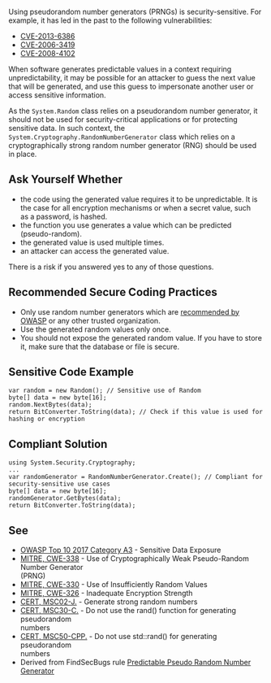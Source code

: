 
Using pseudorandom number generators (PRNGs) is security-sensitive. For example, it has led in the past to the following vulnerabilities:

- [CVE-2013-6386](http://cve.mitre.org/cgi-bin/cvename.cgi?name=CVE-2013-6386)
- [CVE-2006-3419](http://cve.mitre.org/cgi-bin/cvename.cgi?name=CVE-2006-3419)
- [CVE-2008-4102](http://cve.mitre.org/cgi-bin/cvename.cgi?name=CVE-2008-4102)


When software generates predictable values in a context requiring unpredictability, it may be possible for an attacker to guess the next value that will be generated, and use this guess to impersonate another user or access sensitive information.

As the `System.Random` class relies on a pseudorandom number generator, it should not be used for security-critical applications or for protecting sensitive data. In such context, the `System.Cryptography.RandomNumberGenerator` class which relies on a cryptographically strong random number generator (RNG) should be used in place.

## Ask Yourself Whether

- the code using the generated value requires it to be unpredictable. It is the case for all encryption mechanisms or when a secret value, such<br>  as a password, is hashed.
- the function you use generates a value which can be predicted (pseudo-random).
- the generated value is used multiple times.
- an attacker can access the generated value.


There is a risk if you answered yes to any of those questions.

## Recommended Secure Coding Practices

- Only use random number generators which are [recommended by<br>  OWASP](https://cheatsheetseries.owasp.org/cheatsheets/Cryptographic_Storage_Cheat_Sheet.html#secure-random-number-generation) or any other trusted organization.
- Use the generated random values only once.
- You should not expose the generated random value. If you have to store it, make sure that the database or file is secure.


## Sensitive Code Example


    var random = new Random(); // Sensitive use of Random
    byte[] data = new byte[16];
    random.NextBytes(data);
    return BitConverter.ToString(data); // Check if this value is used for hashing or encryption


## Compliant Solution


    using System.Security.Cryptography;
    ...
    var randomGenerator = RandomNumberGenerator.Create(); // Compliant for security-sensitive use cases
    byte[] data = new byte[16];
    randomGenerator.GetBytes(data);
    return BitConverter.ToString(data);


## See

- [OWASP Top 10 2017 Category A3](https://www.owasp.org/index.php/Top_10-2017_A3-Sensitive_Data_Exposure) - Sensitive Data Exposure<br>
- [MITRE, CWE-338](http://cwe.mitre.org/data/definitions/338.html) - Use of Cryptographically Weak Pseudo-Random Number Generator<br>  (PRNG)
- [MITRE, CWE-330](http://cwe.mitre.org/data/definitions/330.html) - Use of Insufficiently Random Values
- [MITRE, CWE-326](http://cwe.mitre.org/data/definitions/326.html) - Inadequate Encryption Strength
- [CERT, MSC02-J.](https://www.securecoding.cert.org/confluence/x/mAFqAQ) - Generate strong random numbers
- [CERT, MSC30-C.](https://www.securecoding.cert.org/confluence/x/qw4) - Do not use the rand() function for generating pseudorandom<br>  numbers
- [CERT, MSC50-CPP.](https://www.securecoding.cert.org/confluence/x/WYIyAQ) - Do not use std::rand() for generating pseudorandom<br>  numbers
- Derived from FindSecBugs rule [Predictable Pseudo Random Number<br>  Generator](http://h3xstream.github.io/find-sec-bugs/bugs.htm#PREDICTABLE_RANDOM)

